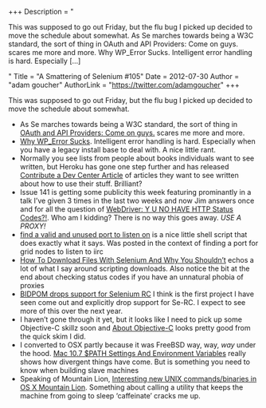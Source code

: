 +++
Description = "<p>This was supposed to go out Friday, but the flu bug I picked up decided to move the schedule about somewhat. As Se marches towards being a W3C standard, the sort of thing in OAuth and API Providers: Come on guys. scares me more and more. Why WP_Error Sucks. Intelligent error handling is hard. Especially […]</p>"
Title = "A Smattering of Selenium #105"
Date = 2012-07-30
Author = "adam goucher"
AuthorLink = "https://twitter.com/adamgoucher"
+++

<p>This was supposed to go out Friday, but the flu bug I picked up decided to move the schedule about somewhat.</p>
<ul>
<li>As Se marches towards being a W3C standard, the sort of thing in <a href="http://gist.io/3170829">OAuth and API Providers: Come on guys.</a> scares me more and more.</li>
<li><a href="http://journal.ryanmccue.info/165/why-wp_error-sucks/">Why WP_Error Sucks</a>. Intelligent error handling is hard. Especially when you have a legacy install base to deal with. A nice little rant.</li>
<li>Normally you see lists from people about books individuals want to see written, but Heroku has gone one step further and has released <a href="https://devcenter.heroku.com/articles/open-topics">Contribute a Dev Center Article</a> of articles they want to see written about how to use their stuff. Brilliant?</li>
<li>Issue 141 is getting some publicity this week featuring prominantly in a talk I&#8217;ve given 3 times in the last two weeks and now Jim answers once and for all the question of <a href="http://jimevansmusic.blogspot.ca/2012/07/webdriver-y-u-no-have-http-status-codes.html">WebDriver: Y U NO HAVE HTTP Status Codes?!</a>. Who am I kidding? There is no way this goes away. <i>USE A PROXY!</i></li>
<li><a href="http://paste.ubuntu.com/1111807/">find a valid and unused port to listen on</a> is a nice little shell script that does exactly what it says. Was posted in the context of finding a port for grid nodes to listen to iirc</li>
<li><a href="http://ardesco.lazerycode.com/index.php/2012/07/how-to-download-files-with-selenium-and-why-you-shouldnt/">How To Download Files With Selenium And Why You Shouldn’t</a> echos a lot of what I say around scripting downloads. Also notice the bit at the end about checking status codes if you have an unnatural phobia of proxies</li>
<li><a href="http://blargon7.com/2012/07/bidpom-drops-support-for-selenium-rc/">BIDPOM drops support for Selenium RC</a> I think is the first project I have seen come out and explicitly drop support for Se-RC. I expect to see more of this over the next year.</li>
<li>I haven&#8217;t gone through it yet, but it looks like I need to pick up some Objective-C skillz soon and <a href="https://developer.apple.com/library/mac/#documentation/Cocoa/Conceptual/ProgrammingWithObjectiveC/Introduction/Introduction.html">About Objective-C</a> looks pretty good from the quick skim I did.</li>
<li>I converted to OSX partly because it was FreeBSD way, way, <i>way</i> under the hood. <a href="http://www.semioticpixels.com/crib-notes/mac-10-7-path-settings-and-environment-variables/">Mac 10.7 $PATH Settings And Environment Variables</a> really shows how divergent things have come. But is something you need to know when building slave machines</li>
<li>Speaking of Mountain Lion, <a href="http://apple.blogoverflow.com/2012/07/interesting-new-unix-commandsbinaries-in-os-x-mountain-lion/">Interesting new UNIX commands/binaries in OS X Mountain Lion</a>. Something about calling a utility that keeps the machine from going to sleep &#8216;caffeinate&#8217; cracks me up.</li>
</ul>


